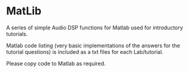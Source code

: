 # MatLib

A series of simple Audio DSP functions for Matlab used for introductory tutorials.

Matlab code listing (very basic implementations of the answers for the tutorial questions) is included as a txt files for each Lab/tutorial. 

Please copy code to Matlab as required.

